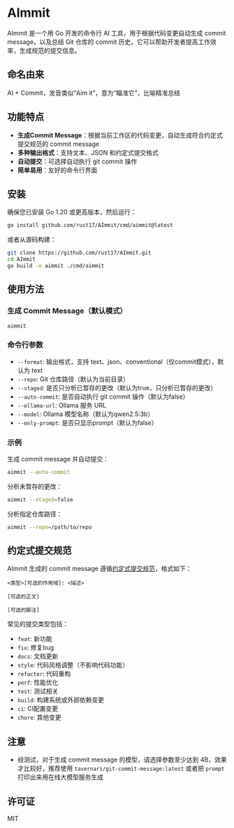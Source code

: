 # AImmit

AImmit 是一个用 Go 开发的命令行 AI 工具，用于根据代码变更自动生成 commit message，以及总结 Git 仓库的 commit 历史。它可以帮助开发者提高工作效率，生成规范的提交信息。

## 命名由来

AI + Commit，发音类似“Aim it”，意为“瞄准它”，比喻精准总结

## 功能特点

- **生成Commit Message**：根据当前工作区的代码变更，自动生成符合约定式提交规范的 commit message
- **多种输出格式**：支持文本、JSON 和约定式提交格式
- **自动提交**：可选择自动执行 git commit 操作
- **简单易用**：友好的命令行界面

## 安装

确保您已安装 Go 1.20 或更高版本，然后运行：

```bash
go install github.com/rust17/AImmit/cmd/aimmit@latest
```

或者从源码构建：

```bash
git clone https://github.com/rust17/AImmit.git
cd AImmit
go build -o aimmit ./cmd/aimmit
```

## 使用方法

### 生成 Commit Message（默认模式）

```bash
aimmit
```

### 命令行参数
- `--format`: 输出格式，支持 text、json、conventional（仅commit模式），默认为 text
- `--repo`: Git 仓库路径（默认为当前目录）
- `--staged`: 是否只分析已暂存的更改（默认为true，只分析已暂存的更改）
- `--auto-commit`: 是否自动执行 git commit 操作（默认为false）
- `--ollama-url`: Ollama 服务 URL
- `--model`: Ollama 模型名称（默认为qwen2.5:3b）
- `--only-prompt`: 是否只显示prompt（默认为false）

### 示例

生成 commit message 并自动提交：

```bash
aimmit --auto-commit
```

分析未暂存的更改：

```bash
aimmit --staged=false
```

分析指定仓库路径：

```bash
aimmit --repo=/path/to/repo
```

## 约定式提交规范

AImmit 生成的 commit message 遵循[约定式提交规范](https://www.conventionalcommits.org/)，格式如下：

```
<类型>[可选的作用域]: <描述>

[可选的正文]

[可选的脚注]
```

常见的提交类型包括：

- `feat`: 新功能
- `fix`: 修复bug
- `docs`: 文档更新
- `style`: 代码风格调整（不影响代码功能）
- `refactor`: 代码重构
- `perf`: 性能优化
- `test`: 测试相关
- `build`: 构建系统或外部依赖变更
- `ci`: CI配置变更
- `chore`: 其他变更

## 注意
- 经测试，对于生成 commit message 的模型，请选择参数至少达到 4B，效果才比较好，推荐使用 `tavernari/git-commit-message:latest` 或者把 `prompt` 打印出来用在线大模型服务生成

## 许可证

MIT